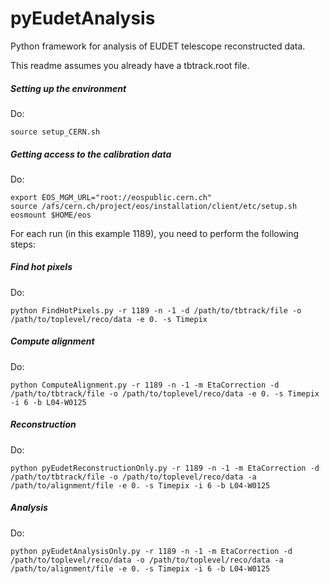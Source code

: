 # pyEudetAnalysis
Python framework for analysis of EUDET telescope reconstructed data.

This readme assumes you already have a tbtrack.root file.

##### Setting up the environment
Do:
```
source setup_CERN.sh
```

##### Getting access to the calibration data
Do:
```
export EOS_MGM_URL="root://eospublic.cern.ch"
source /afs/cern.ch/project/eos/installation/client/etc/setup.sh
eosmount $HOME/eos
```

For each run (in this example 1189), you need to perform the following steps:

##### Find hot pixels
Do:
```
python FindHotPixels.py -r 1189 -n -1 -d /path/to/tbtrack/file -o /path/to/toplevel/reco/data -e 0. -s Timepix
```

##### Compute alignment
Do:
```
python ComputeAlignment.py -r 1189 -n -1 -m EtaCorrection -d /path/to/tbtrack/file -o /path/to/toplevel/reco/data -e 0. -s Timepix -i 6 -b L04-W0125
```

##### Reconstruction
Do:
```
python pyEudetReconstructionOnly.py -r 1189 -n -1 -m EtaCorrection -d /path/to/tbtrack/file -o /path/to/toplevel/reco/data -a /path/to/alignment/file -e 0. -s Timepix -i 6 -b L04-W0125 
```

##### Analysis
Do:
```
python pyEudetAnalysisOnly.py -r 1189 -n -1 -m EtaCorrection -d /path/to/toplevel/reco/data -o /path/to/toplevel/reco/data -a /path/to/alignment/file -e 0. -s Timepix -i 6 -b L04-W0125
```